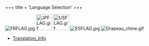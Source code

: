 +++
title = 'Language Selection'
+++

![](FRFLAG.jpg "FRFLAG.jpg")
<img src="JPFLAG.gif" title="JPFLAG.gif" width="50" alt="JPFLAG.gif" />
<img src="USFLAG.gif" title="USFLAG.gif" width="50" alt="USFLAG.gif" />
![](ESFLAG.jpg "ESFLAG.jpg") ![](Drapeau_chine.gif "Drapeau_chine.gif")

- [Translation_Info](Translation_Info "wikilink")